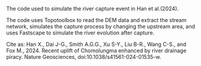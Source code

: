 The code used to simulate the river capture event in Han et al.(2024).

The code uses Topotoolbox to read the DEM data and extract the stream network, simulates the capture process by changing the upstream area, and uses Fastscape to simulate the river evolution after capture.


Cite as: Han X., Dai J-G., Smith A.G.G., Xu S-Y., Liu B-R., Wang C-S., and Fox M., 2024. Recent uplift of Chomolungma enhanced by river drainage piracy. Nature Geosciences, doi:10.1038/s41561-024-01535-w.
